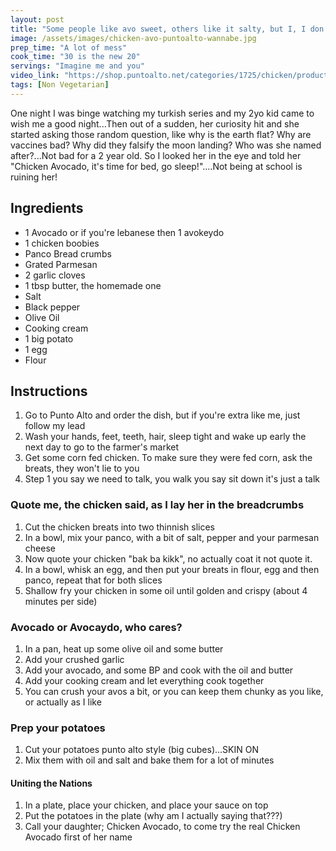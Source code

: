 ```yaml
---
layout: post
title: "Some people like avo sweet, others like it salty, but I, I don't like it at all"
image: /assets/images/chicken-avo-puntoalto-wannabe.jpg
prep_time: "A lot of mess"
cook_time: "30 is the new 20"
servings: "Imagine me and you"
video_link: "https://shop.puntoalto.net/categories/1725/chicken/products/13997/chicken-avocado"
tags: [Non Vegetarian] 
---
```


One night I was binge watching my turkish series and my 2yo kid came to wish me a good night...Then out of a sudden, her curiosity hit and she started asking those random question, like why is the earth flat? Why are vaccines bad? Why did they falsify the moon landing? Who was she named after?...Not bad for a 2 year old. So I looked her in the eye and told her "Chicken Avocado, it's time for bed, go sleep!"....Not being at school is ruining her!

## Ingredients

* 1 Avocado or if you're lebanese then 1 avokeydo
* 1 chicken boobies
* Panco Bread crumbs
* Grated Parmesan
* 2 garlic cloves
* 1 tbsp butter, the homemade one
* Salt
* Black pepper
* Olive Oil
* Cooking cream
* 1 big potato
* 1 egg
* Flour


## Instructions

1. Go to Punto Alto and order the dish, but if you're extra like me, just follow my lead
2. Wash your hands, feet, teeth, hair, sleep tight and wake up early the next day to go to the farmer's market
3. Get some corn fed chicken. To make sure they were fed corn, ask the breats, they won't lie to you
4. Step 1 you say we need to talk, you walk you say sit down it's just a talk

### Quote me, the chicken said, as I lay her in the breadcrumbs
1. Cut the chicken breats into two thinnish slices
2. In a bowl, mix your panco, with a bit of salt, pepper and your parmesan cheese
3. Now quote your chicken "bak ba kikk", no actually coat it not quote it. 
4. In a bowl, whisk an egg, and then put your breats in flour, egg and then panco, repeat that for both slices
5. Shallow fry your chicken in some oil until golden and crispy (about 4 minutes per side)

### Avocado or Avocaydo, who cares? 
1. In a pan, heat up some olive oil and some butter 
2. Add your crushed garlic
3. Add your avocado, and some BP and cook with the oil and butter
4. Add your cooking cream and let everything cook together
5. You can crush your avos a bit, or you can keep them chunky as you like, or actually as I like

### Prep your potatoes
1. Cut your potatoes punto alto style (big cubes)...SKIN ON
2. Mix them with oil and salt and bake them for a lot of minutes

#### Uniting the Nations
1. In a plate, place your chicken, and place your sauce on top
2. Put the potatoes in the plate (why am I actually saying that???)
3. Call your daughter; Chicken Avocado, to come try the real Chicken Avocado first of her name